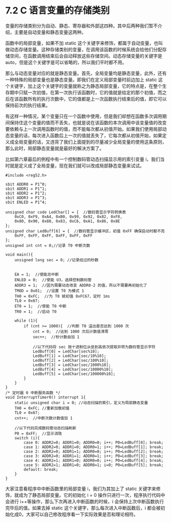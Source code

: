 # 7.2 C 语言变量的存储类别

变量的存储类别分为自动、静态、寄存器和外部这四种。其中后两种我们暂不介绍，主要是自动变量和静态变量这两种。

函数中的局部变量，如果不加 static 这个关键字来修饰，都属于自动变量，也叫做动态存储变量。这种存储类别的变量，在调用该函数的时候系统会给他们分配存储空间，在函数调用结束后会自动释放这些存储空间。动态存储变量的关键字是 auto，但是这个关键字是可以省略的，所以我们平时都不用。

那么与动态变量对应的就是静态变量。首先，全局变量均是静态变量，此外，还有一种特殊的局部变量也是静态变量。即我们在定义局部变量时前边加上 static 这个关键字，加上这个关键字的变量就称之为静态局部变量，它的特点是，在整个生存期中只赋一次初值，在第一次执行该函数时，它的值就是给定的那个初值，而之后在该函数所有的执行次数中，它的值都是上一次函数执行结束后的值，即它可以保持前次的执行结果。

有这样一种情况，某个变量只在一个函数中使用，但是我们却想在函数多次调用期间保持住这个变量的值而不丢失，也就是说在该函数的本次调用中该变量值的改变要依赖与上一次调用函数时的值，而不能每次都从初值开始。如果我们使用局部动态变量的话，每次进入函数后上一次的值就丢失了，它每次都从初值开始，如果定义成全局变量的话，又违背了我们上面提到的尽量减少全局变量的使用这条原则，那么此时，局部静态变量就是最好的解决方案了。

比如第六章最后的例程中有一个控制数码管动态扫描显示用的索引变量 i，我们当时就是定义成了全局变量，现在我们就可以改成局部静态变量来试试。

```
#include <reg52.h>

sbit ADDR0 = P1^0;
sbit ADDR1 = P1^1;
sbit ADDR2 = P1^2;
sbit ADDR3 = P1^3;
sbit ENLED = P1^4;

unsigned char code LedChar[] = {  //数码管显示字符转换表
    0xC0, 0xF9, 0xA4, 0xB0, 0x99, 0x92, 0x82, 0xF8,
    0x80, 0x90, 0x88, 0x83, 0xC6, 0xA1, 0x86, 0x8E
};
unsigned char LedBuff[6] = {  //数码管显示缓冲区，初值 0xFF 确保启动时都不亮
    0xFF, 0xFF, 0xFF, 0xFF, 0xFF, 0xFF
};
unsigned int cnt = 0;//记录 T0 中断次数

void main(){
    unsigned long sec = 0; //记录经过的秒数
   
   
    EA = 1;  //使能总中断
    ENLED = 0;  //使能 U3，选择控制数码管
    ADDR3 = 1;  //因为需要动态改变 ADDR0-2 的值，所以不需要再初始化了
    TMOD = 0x01;  //设置 T0 为模式 1
    TH0 = 0xFC;  //为 T0 赋初值 0xFC67，定时 1ms
    TL0 = 0x67;
    ET0 = 1;  //使能 T0 中断
    TR0 = 1;  //启动 T0

    while (1){
        if (cnt >= 1000){  //判断 T0 溢出是否达到 1000 次
            cnt = 0;  //达到 1000 次后计数值清零
            sec++;  //秒计数自加 1
           
            //以下代码将 sec 按十进制位从低到高依次提取并转为数码管显示字符
            LedBuff[0] = LedChar[sec%10];
            LedBuff[1] = LedChar[sec/10%10];
            LedBuff[2] = LedChar[sec/100%10];
            LedBuff[3] = LedChar[sec/1000%10];
            LedBuff[4] = LedChar[sec/10000%10];
            LedBuff[5] = LedChar[sec/100000%10];
        }
    }
}
/* 定时器 0 中断服务函数 */
void InterruptTimer0() interrupt 1{
    static unsigned char i = 0; //动态扫描的索引，定义为局部静态变量
    TH0 = 0xFC; //重新加载初值
    TL0 = 0x67;
    cnt++;  //中断次数计数值加 1
   
    //以下代码完成数码管动态扫描刷新
    P0 = 0xFF;  //显示消隐
    switch (i){
        case 0: ADDR2=0; ADDR1=0; ADDR0=0; i++; P0=LedBuff[0]; break;
        case 1: ADDR2=0; ADDR1=0; ADDR0=1; i++; P0=LedBuff[1]; break;
        case 2: ADDR2=0; ADDR1=1; ADDR0=0; i++; P0=LedBuff[2]; break;
        case 3: ADDR2=0; ADDR1=1; ADDR0=1; i++; P0=LedBuff[3]; break;
        case 4: ADDR2=1; ADDR1=0; ADDR0=0; i++; P0=LedBuff[4]; break;
        case 5: ADDR2=1; ADDR1=0; ADDR0=1; i=0; P0=LedBuff[5]; break;
        default: break;
    }
}
```

大家注意看程序中中断函数里的局部变量 i，我们为其加上了 static 关键字来修饰，就成为了静态局部变量。它的初始化 i = 0 操作只进行一次，程序执行代码中会进行 i++等操作，那么下次再进入中断函数的时候，i 会保持上次中断函数执行完毕后的值。如果去掉 static 这个关键字，那么每次进入中断函数后，i 都会被初始化成0，大家可以自己修改程序看一下实际效果是否和理论相符。